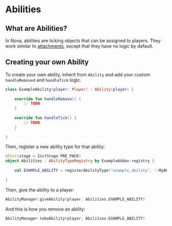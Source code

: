 # Abilities

## What are Abilities?

In Nova, abilities are ticking objects that can be assigned to players. They work similar to [attachments](attachments.md),
except that they have no logic by default.

## Creating your own Ability

To create your own ability, inherit from `Ability` and add your custom `handleRemoved` and `handleTick` logic.

```kotlin
class ExampleAbility(player: Player) : Ability(player) {
    
    override fun handleRemove() {
        // TODO
    }
    
    override fun handleTick() {
        // TODO
    }
    
}
```

Then, register a new ability type for that ability:
```kotlin
@Init(stage = InitStage.PRE_PACK)
object Abilities : AbilityTypeRegistry by ExampleAddon.registry {
    
    val EXAMPLE_ABILITY = registerAbilityType("example_ability", ::MyAbility)
    
}
```

Then, give the ability to a player:

```kotlin
AbilityManager.giveAbility(player, Abilities.EXAMPLE_ABILITY)
```

And this is how you remove an ability:

```kotlin
AbilityManager.takeAbility(player, Abilities.EXAMPLE_ABILITY)
```